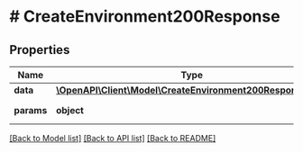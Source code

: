 # # CreateEnvironment200Response

## Properties

Name | Type | Description | Notes
------------ | ------------- | ------------- | -------------
**data** | [**\OpenAPI\Client\Model\CreateEnvironment200ResponseData**](CreateEnvironment200ResponseData.md) |  | [optional]
**params** | **object** | Input parameters | [optional]

[[Back to Model list]](../../README.md#models) [[Back to API list]](../../README.md#endpoints) [[Back to README]](../../README.md)
